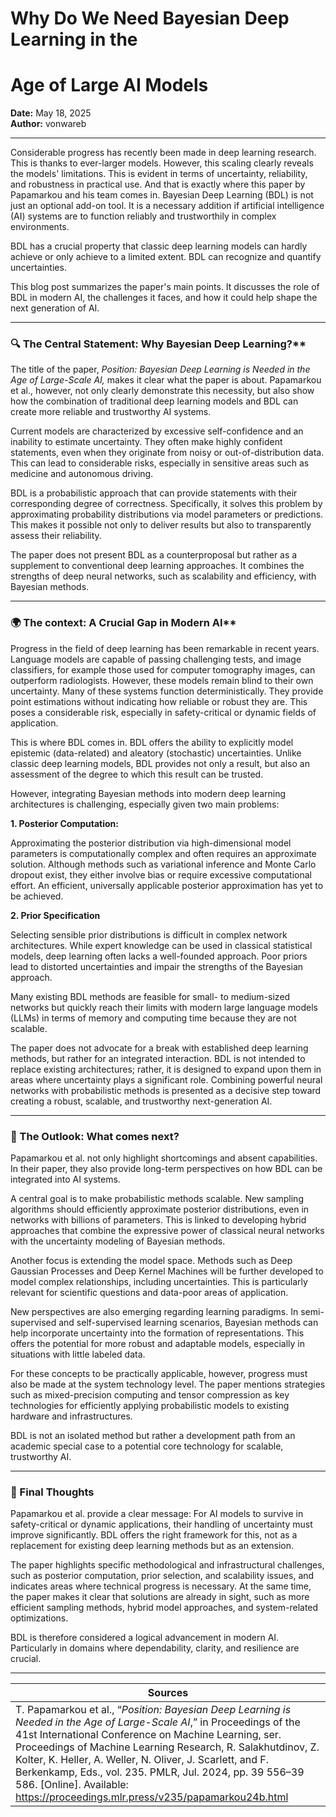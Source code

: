 # Why Do We Need Bayesian Deep Learning in the
# Age of Large AI Models

**Date:** May 18, 2025  
**Author:** vonwareb  

---

Considerable progress has recently been made in deep learning research. This is thanks to ever-larger models. However, this scaling clearly reveals the models' limitations. This is evident in terms of uncertainty, reliability, and robustness in practical use. And that is exactly where this paper by Papamarkou and his team comes in. Bayesian Deep Learning (BDL) is not just an optional add-on tool. It is a necessary addition if artificial intelligence (AI) systems are to function reliably and trustworthily in complex environments.

BDL has a crucial property that classic deep learning models can hardly achieve or only achieve to a limited extent. BDL can recognize and quantify uncertainties.

This blog post summarizes the paper's main points. It discusses the role of BDL in modern AI, the challenges it faces, and how it could help shape the next generation of AI.

---
### 🔍 The Central Statement: Why Bayesian Deep Learning?**
The title of the paper, *Position: Bayesian Deep Learning is Needed in the Age of Large-Scale AI,* makes it clear what the paper is about. Papamarkou et al., however, not only clearly demonstrate this necessity, but also show how the combination of traditional deep learning models and BDL can create more reliable and trustworthy AI systems.

Current models are characterized by excessive self-confidence and an inability to estimate uncertainty. They often make highly confident statements, even when they originate from noisy or out-of-distribution data. This can lead to considerable risks, especially in sensitive areas such as medicine and autonomous driving.

BDL is a probabilistic approach that can provide statements with their corresponding degree of correctness. Specifically, it solves this problem by approximating probability distributions via model parameters or predictions. This makes it possible not only to deliver results but also to transparently assess their reliability.

The paper does not present BDL as a counterproposal but rather as a supplement to conventional deep learning approaches. It combines the strengths of deep neural networks, such as scalability and efficiency, with Bayesian methods.


---

### 🌍 The context: A Crucial Gap in Modern AI**
Progress in the field of deep learning has been remarkable in recent years. Language models are capable of passing challenging tests, and image classifiers, for example those used for computer tomography images, can outperform radiologists.
However, these models remain blind to their own uncertainty. Many of these systems function deterministically. They provide point estimations without indicating how reliable or robust they are. This poses a considerable risk, especially in safety-critical or dynamic fields of application.

This is where BDL comes in. BDL offers the ability to explicitly model epistemic (data-related) and aleatory (stochastic) uncertainties. Unlike classic deep learning models, BDL provides not only a result, but also an assessment of the degree to which this result can be trusted.

However, integrating Bayesian methods into modern deep learning architectures is challenging, especially given two main problems:

**1. Posterior Computation:**

Approximating the posterior distribution via high-dimensional model parameters is computationally complex and often requires an approximate solution. Although methods such as variational inference and Monte Carlo dropout exist, they either involve bias or require excessive computational effort. An efficient, universally applicable posterior approximation has yet to be achieved.

**2. Prior Specification**

Selecting sensible prior distributions is difficult in complex network architectures. While expert knowledge can be used in classical statistical models, deep learning often lacks a well-founded approach. Poor priors lead to distorted uncertainties and impair the strengths of the Bayesian approach.

Many existing BDL methods are feasible for small- to medium-sized networks but quickly reach their limits with modern large language models (LLMs) in terms of memory and computing time because they are not scalable.

The paper does not advocate for a break with established deep learning methods, but rather for an integrated interaction. BDL is not intended to replace existing architectures; rather, it is designed to expand upon them in areas where uncertainty plays a significant role. Combining powerful neural networks with probabilistic methods is presented as a decisive step toward creating a robust, scalable, and trustworthy next-generation AI.

---

### **🔮 The Outlook: What comes next?**
Papamarkou et al. not only highlight shortcomings and absent capabilities. In their paper, they also provide long-term perspectives on how BDL can be integrated into AI systems.

A central goal is to make probabilistic methods scalable. New sampling algorithms should efficiently approximate posterior distributions, even in networks with billions of parameters. This is linked to developing hybrid approaches that combine the expressive power of classical neural networks with the uncertainty modeling of Bayesian methods.

Another focus is extending the model space. Methods such as Deep Gaussian Processes and Deep Kernel Machines will be further developed to model complex relationships, including uncertainties. This is particularly relevant for scientific questions and data-poor areas of application.

New perspectives are also emerging regarding learning paradigms. In semi-supervised and self-supervised learning scenarios, Bayesian methods can help incorporate uncertainty into the formation of representations. This offers the potential for more robust and adaptable models, especially in situations with little labeled data.

For these concepts to be practically applicable, however, progress must also be made at the system technology level. The paper mentions strategies such as mixed-precision computing and tensor compression as key technologies for efficiently applying probabilistic models to existing hardware and infrastructures.

BDL is not an isolated method but rather a development path from an academic special case to a potential core technology for scalable, trustworthy AI.

---

### **🧠 Final Thoughts**
Papamarkou et al. provide a clear message: For AI models to survive in safety-critical or dynamic applications, their handling of uncertainty must improve significantly. BDL offers the right framework for this, not as a replacement for existing deep learning methods but as an extension.

The paper highlights specific methodological and infrastructural challenges, such as posterior computation, prior selection, and scalability issues, and indicates areas where technical progress is necessary. At the same time, the paper makes it clear that solutions are already in sight, such as more efficient sampling methods, hybrid model approaches, and system-related optimizations.

BDL is therefore considered a logical advancement in modern AI. Particularly in domains where dependability, clarity, and resilience are crucial.


---

| Sources    |
|----------------|
| T. Papamarkou et al., “*Position: Bayesian Deep Learning is Needed in the Age of Large-Scale AI*,” in Proceedings of the 41st International Conference on Machine Learning, ser. Proceedings of Machine Learning Research, R. Salakhutdinov, Z. Kolter, K. Heller, A. Weller, N. Oliver, J. Scarlett, and F. Berkenkamp, Eds., vol. 235. PMLR, Jul. 2024, pp. 39 556–39 586. [Online]. Available: https://proceedings.mlr.press/v235/papamarkou24b.html  |



